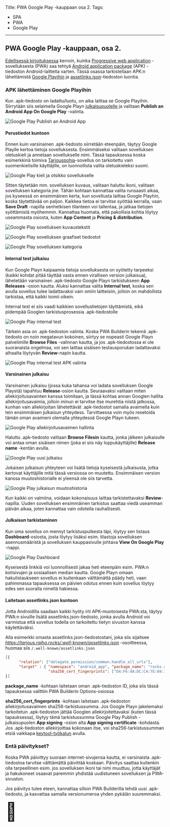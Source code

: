 Title: PWA Google Play -kauppaan osa 2.
Tags: 
  - SPA
  - PWA
  - Google Play
---

## PWA Google Play -kauppaan, osa 2.

[Edellisessä kirjoituksessa](/posts/PWA_Google_Play_osa_1.html) kerroin, kuinka [Progressive web application](https://www.itewiki.fi/opas/progressive-web-application-pwa-progressiivinen-verkkosovellus/) -sovelluksesta (PWA) saa tehtyä [Android application package](https://fi.wikipedia.org/wiki/APK) (APK) -tiedoston Android-laitteita varten. Tässä osassa tarkistellaan APK:n lähettämistä [Google Playihin](https://play.google.com/) ja [assetlinks.json](https://developer.android.com/training/app-links/verify-site-associations)-tiedoston luontia.

### APK lähettäminen Google Playihin

Kun .apk-tiedosto on ladattu/luotu, on aika laittaa se Google Playihin. Siirrytään siis selaimella Google Playn [julkaisupuolelle](https://play.google.com/apps/publish) ja valitaan **Publish an Android App On Google Play** -valinta.

![Google Play Publish an Android App](../images/google_play_publish_android_app.png)

#### Perustiedot kuntoon

Ennen kuin varsinainen .apk-tiedosto siirretään eteenpäin, täytyy Google Playlle kertoa tietoja sovelluksesta. Ensimmäiseksi valitaan sovelluksen oletuskieli ja annetaan sovellukselle nimi. Tässä tapauksessa koska esimerkkinä toimiva [Tarjouspohja](https://tarjous.raiha.rocks/)-sovellus on tarkoitettu vain suomenkielisille käyttäjille, on luonnollista valita oletuskieleksi suomi.

![Google Play kieli ja otsikko sovellukselle](../images/google_play_publish_01.png)

Sitten täytetään mm. sovelluksen kuvaus, valitaan haluttu ikoni, valitaan sovelluksen kategoria jne. Tähän kohtaan kannattaa valita runsaasti aikaa, jos kyseessä on ensimmäinen kerta, kun sovellusta laittaa Google Playhin, koska täytettävää on paljon. Kaikkea tietoa ei tarvitse syöttää kerralla, vaan **Save Draft** -napilla senhetkisen tilanteen voi tallentaa, ja jatkaa tietojen syöttämistä myöhemmin. Kannattaa huomata, että pakollisia kohtia löytyy useammasta osiosta, kuten **App Content** ja **Pricing & distribution**.

![Google Play sovelluksen kuvaustekstit](../images/google_play_publish_02.png)

![Google Play sovelluksen graafiset tiedostot](../images/google_play_publish_03.png)

![Google Play sovelluksen kategoria](../images/google_play_publish_04.png)

#### Internal test julkaisu

Kun Google Playn kaipaamia tietoja sovelluksesta on syötetty tarpeeksi (kaikki kohdat pitää täyttää vasta ennen virallisen version julkaisua), lähetetään varsinainen .apk-tiedosto Google Playn tarkistukseen **App Releases** -osion kautta. Aluksi kannattaa valita **Internal test**, koska sen avulla sovellus tulee ladattavaksi vain omiin laitteisiin, jolloin on mahdollista tarkistaa, että kaikki toimii oikein.

Internal test ei siis vaadi kaikkien sovellustietojen täyttämistä, eikä pidempää Googlen tarkistusprosessia .apk-tiedostolle

![Google Play internal test](../images/google_play_publish_08.png)

Tärkein asia on .apk-tiedoston valinta. Koska PWA Builderin tekemä .apk-tiedosto on noin megatavun kokoinen, siirtyy se nopeasti Google Playn palvelimille **Browse Files** -valinnan kautta, ja jos .apk-tiedostossa ei ole suoranaista ongelmaa, voi sen laittaa sisäisen testausporukan ladattavaksi alhaalta löytyvän **Review**-napin kautta.

![Google Play internal test APK valinta](../images/google_play_publish_09.png)

#### Varsinainen julkaisu

Varsinainen julkaisu (jossa kuka tahansa voi ladata sovelluksen Google Playstä) tapahtuu **Release**-osion kautta. Seuraavaksi valitaan miten allekirjoitusavainten kanssa toimitaan, ja tässä kohtaa annan Googlen hallita allekirjoitusavaimia, jolloin minun ei tarvitse itse murehtia niistä jatkossa, kunhan vain allekirjoitan lähetettävät .apk-tiedostot samalla avaimella kuin tein ensimmäisen julkaisun yhteydess. Tarvittaessa voin myös resetoida tämän oman avaimeni olemalla yhteydessä Google Playn tukeen.

![Google Play allekirjoitusavaimen hallinta](../images/google_play_publish_05.png)

Haluttu .apk-tiedosto valitaan **Browse Filesin** kautta, jonka jälkeen julkaisulle voi antaa oman sisäisen nimen (joka ei siis näy loppukäyttäjille) **Release name** -kentän avulla.

![Google Play uusi julkaisu](../images/google_play_publish_06.png)

Jokaisen julkaisun yhteyteen voi lisätä tietoja kyseisestä julkaisusta, jotka kertovat käyttäjille mitä tässä versiossa on muutettu. Ensimmäisen version kanssa muutoshistorialle ei yleensä ole siis tarvetta.

![Google Play julkaisun muutoshistoria](../images/google_play_publish_07.png)

Kun kaikki on valmiina, voidaan kokonaisuus laittaa tarkistettavaksi **Review**-napilla. Uuden sovelluksen ensimmäinen tarkistus saattaa viedä useamman päivän aikaa, joten kannattaa vain odotella rauhallisesti.

#### Julkaisun tarkistaminen

Kun oma sovellus on mennyt tarkistusputkesta läpi, löytyy sen listaus **Dashboard**-osiosta, josta löytyy lisäksi esim. tilastoja sovelluksen asennusmääristä ja sovelluksen kauppasivulle johtava **View On Google Play** -nappi.

![Google Play Dashboard](../images/google_play_publish_dashboard.jpg)

Kyseisestä linkkiä voi luonnollisesti jakaa heti eteenpäin esim. PWA:n kotisivujen ja sosiaalisen median kautta. Google Playn omaan hakulistaukseen sovellus ei kuitenkaan välttämättä päädy heti, vaan pahimmassa tapauksessa on päivien odotus ennen kuin sovellus löytyy edes sen suoralla nimellä hakiessa.

#### Laitetaan assetlinks.json kuntoon

Jotta Androidilla saadaan kaikki hyöty irti APK-muotoisesta PWA:sta, täytyy PWA:n sivuille lisätä assetlinks.json-tiedosto, jonka avulla Android voi varmistua että sovellus todella on tarkoitettu tietyn sivuston kanssa käytettäväksi.

Alla esimerkki omasta assetlinks.json-tiedostostani, joka siis sijaitsee *https://tarjous.raiha.rocks/.well-known/assetlinks.json* -osoitteessa, huomaa siis `/.well-known/assetlinks.json`

```json
[{
      "relation": ["delegate_permission/common.handle_all_urls"],
      "target" : { "namespace": "android_app", "package_name": "rocks.raiha.tarjous",
                   "sha256_cert_fingerprints": ["D4:F6:4A:DC:C4:7E:69:1B:C1:4C:E2:9C:8B:6D:15:A4:C0:D1:09:D7:F4:97:A8:FC:06:3D:B2:39:1A:D7:9E:1C"] }
}]
```
**package_name** -kohtaan laitetaan oman .apk-tiedoston ID, joka siis tässä tapauksessa valittiin PWA Builderin Options-osiossa  

**sha256_cert_fingerprints** -kohtaan laitetaan .apk-tiedoston allekirjoitusavaimen sha256-tarkistussumma. Jos Google Playn jakelemaksi tarkoitetun .apk-tiedoston jättää Googlen allekirjoitettavaksi (kuten tässä tapauksessa), löytyy tämä tarkistussumma Google Play Publish -julkaisupuolen **App signing** -osion alta **App signing certificate** -kohdasta. Jos .apk-tiedoston allekirjoittaa kokonaan itse, voi sha256-tarkistussumman etsiä vaikkapa [keytool-työkalun](https://docs.getsocial.im/knowledge-base/android-signing-key-sha256/) avulla.

### Entä päivitykset?

Koska PWA päivittyy suoraan internet-sivujensa kautta, ei varsinaista .apk-tiedostoa tarvitse välttämättä päivittää koskaan. Päivitys saattaa kuitenkin olla tarpeellinen esim. jos sovelluksen ikoni tai nimi muuttuu, jotta käyttäjät ja hakukoneet osaavat paremmin yhdistää uudistuneen sovelluksen ja PWA-sivuston. 

Jos päivitys tulee eteen, kannattaa silloin PWA Builderilla tehdä uusi .apk-tiedosto, ja kasvattaa samalla versionumeroa yhden pykälän suuremmaksi.

<span style="font-size:4em;">📱</span>
